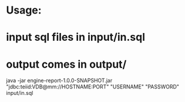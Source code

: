 
# Usage:
# input sql files in input/in.sql
# output comes in output/
java -jar engine-report-1.0.0-SNAPSHOT.jar "jdbc:teiid:VDB@mm://HOSTNAME:PORT" "USERNAME" "PASSWORD" input/in.sql

